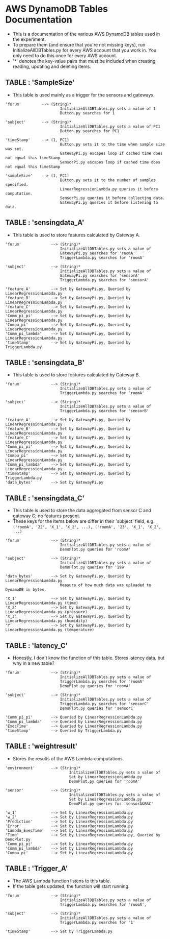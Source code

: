# AWS DynamoDB Tables Documentation
* This is a documentation of the various AWS DynamoDB tables used in the experiment.
* To prepare them (and ensure that you're not missing keys), run InitializeAllDBTables.py for every AWS account that you work in. You only need to do this once for every AWS account.
* '\*' denotes the key-value pairs that must be included when creating, reading, updating and deleting items.

## TABLE : 'SampleSize'
* This table is used mainly as a trigger for the sensors and gateways.
```shell
'forum'         --> (String)*
                        InitializeAllDBTables.py sets a value of 1
                        Button.py searches for 1

'subject'       --> (String)*
                        InitializeAllDBTables.py sets a value of PC1
                        Button.py searches for PC1

'timeStamp'     --> (1, PC1)
                        Button.py sets it to the time when sample size was set.
                        GatewayPi.py escapes loop if cached time does not equal this timeStamp
                        SensorPi.py escapes loop if cached time does not equal this timeStamp

'sampleSize'    --> (1, PC1)
                        Button.py sets it to the number of samples specified.
                        LinearRegressionLambda.py queries it before computation.
                        SensorPi.py queries it before collecting data.
                        GatewayPi.py queries it before listening to data.
```

## TABLE : 'sensingdata_A'
* This table is used to store features calculated by Gateway A.
```shell
'forum'             --> (String)*
                        InitializeAllDBTables.py sets a value of
                        GatewayPi.py searches for 'roomA'
                        TriggerLambda.py searches for 'roomA'

'subject'           --> (String)*
                        InitializeAllDBTables.py sets a value of
                        GatewayPi.py searches for 'sensorA'
                        TriggerLambda.py searches for 'sensorA'

'feature_A'         --> Set by GatewayPi.py, Queried by LinearRegressionLambda.py
'feature_B'         --> Set by GatewayPi.py, Queried by LinearRegressionLambda.py
'feature_C'         --> Set by GatewayPi.py, Queried by LinearRegressionLambda.py
'Comm_pi_pi'        --> Set by GatewayPi.py, Queried by LinearRegressionLambda.py
'Compu_pi'          --> Set by GatewayPi.py, Queried by LinearRegressionLambda.py
'Comm_pi_lambda'    --> Set by GatewayPi.py, Queried by LinearRegressionLambda.py
'timeStamp'         --> Set by GatewayPi.py, Queried by TriggerLambda.py
```

## TABLE : 'sensingdata_B'
* This table is used to store features calculated by Gateway B.
```shell
'forum'             --> (String)*
                        InitializeAllDBTables.py sets a value of
                        TriggerLambda.py searches for 'roomA'

'subject'           --> (String)*
                        InitializeAllDBTables.py sets a value of
                        TriggerLambda.py searches for 'sensorB'

'feature_A'         --> Set by GatewayPi.py, Queried by LinearRegressionLambda.py
'feature_B'         --> Set by GatewayPi.py, Queried by LinearRegressionLambda.py
'feature_C'         --> Set by GatewayPi.py, Queried by LinearRegressionLambda.py
'Comm_pi_pi'        --> Set by GatewayPi.py, Queried by LinearRegressionLambda.py
'Compu_pi'          --> Set by GatewayPi.py, Queried by LinearRegressionLambda.py
'Comm_pi_lambda'    --> Set by GatewayPi.py, Queried by LinearRegressionLambda.py
'timeStamp'         --> Set by GatewayPi.py, Queried by TriggerLambda.py
'data_bytes'        --> Set by GatewayPi.py
```

## TABLE : 'sensingdata_C'
* This table is used to store the data aggregated from sensor C and gateway C; no features present.
* These keys for the items below are differ in their 'subject' field, e.g.
    `('roomA', '22', 'X_1', 'X_2', ...), ('roomA', '23', 'X_1', 'X_2', ...)`
```shell
'forum'             --> (String)*
                        InitializeAllDBTables.py sets a value of
                        DemoPlot.py queries for 'roomA'

'subject'           --> (String)*
                        InitializeAllDBTables.py sets a value of
                        DemoPlot.py queries for '199'

'data_bytes'        --> Set by GatewayPi.py, Queried by LinearRegressionLambda.py
                        Measure of how much data was uploaded to DynamoDB in bytes.

'X_1'               --> Set by GatewayPi.py, Queried by LinearRegressionLambda.py (time)
'X_2'               --> Set by GatewayPi.py, Queried by LinearRegressionLambda.py (pressure)
'X_3'               --> Set by GatewayPi.py, Queried by LinearRegressionLambda.py (humidity)
'Y'                 --> Set by GatewayPi.py, Queried by LinearRegressionLambda.py (temperature)
```

## TABLE : 'latency_C'
* Honestly, I don't know the function of this table. Stores latency data, but why in a new table?
```shell
'forum'             --> (String)*
                        InitializeAllDBTables.py sets a value of
                        TriggerLambda.py searches for 'roomA'
                        DemoPlot.py queries for 'roomA'

'subject'           --> (String)*
                        InitializeAllDBTables.py sets a value of
                        TriggerLambda.py searches for 'sensorC'
                        DemoPlot.py queries for 'sensorC'

'Comm_pi_pi'        --> Queried by LinearRegressionLambda.py
'Comm_pi_lambda'    --> Queried by LinearRegressionLambda.py
'ExecTime'          --> Queried by LinearRegressionLambda.py
'timeStamp'         --> Queried by TriggerLambda.py
```

## TABLE : 'weightresult'
* Stores the results of the AWS Lambda computations.
```shell
'environment'       --> (String)*
                            InitializeAllDBTables.py sets a value of
                            Set by LinearRegressionLambda.py
                            DemoPlot.py queries for 'roomA'

'sensor'            --> (String)*
                            InitializeAllDBTables.py sets a value of
                            Set by LinearRegressionLambda.py
                            DemoPlot.py queries for 'sensorA&B&C'

'w_1'               --> Set by LinearRegressionLambda.py
'w_2'               --> Set by LinearRegressionLambda.py
'Prediction'        --> Set by LinearRegressionLambda.py
'Error'             --> Set by LinearRegressionLambda.py
'Lambda_ExecTime'   --> Set by LinearRegressionLambda.py
'Time'              --> Set by LinearRegressionLambda.py, Queried by DemoPlot.py
'Comm_pi_pi'        --> Set by LinearRegressionLambda.py
'Comm_pi_lambda'    --> Set by LinearRegressionLambda.py
'Compu_pi'          --> Set by LinearRegressionLambda.py
```

## TABLE : 'Trigger_A'
* The AWS Lambda function listens to this table.
* If the table gets updated, the function will start running.
```shell
'forum'             --> (String)*
                        InitializeAllDBTables.py sets a value of
                        TriggerLambda.py searches for 'roomA',

'subject'           --> (String)*
                        InitializeAllDBTables.py sets a value of
                        TriggerLambda.py searches for '1'

'timeStamp'         --> Set by TriggerLambda.py
```
